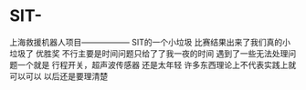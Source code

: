 # SIT-
上海救援机器人项目—————— SIT的一个小垃圾
比赛结果出来了我们真的小垃圾了
优胜奖
不行主要是时间问题只给了了我一夜的时间
遇到了一些无法处理问题一个就是
行程开关，超声波传感器
还是太年轻
许多东西理论上不代表实践上就可以可以
以后还是要理清楚
